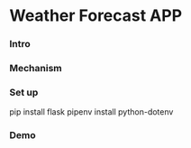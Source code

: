 # Weather Forecast APP

### Intro

### Mechanism

### Set up
pip install flask
pipenv install python-dotenv

### Demo
